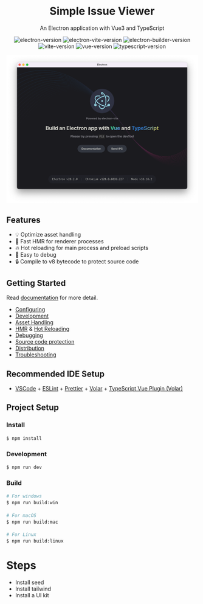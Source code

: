 <h1 align="center">Simple Issue Viewer </h1>

<p align="center">An Electron application with Vue3 and TypeScript</p>

<p align="center">
<img src="https://img.shields.io/github/package-json/dependency-version/alex8088/electron-vite-boilerplate/dev/electron" alt="electron-version">
<img src="https://img.shields.io/github/package-json/dependency-version/alex8088/electron-vite-boilerplate/dev/electron-vite" alt="electron-vite-version" />
<img src="https://img.shields.io/github/package-json/dependency-version/alex8088/electron-vite-boilerplate/dev/electron-builder" alt="electron-builder-version" />
<img src="https://img.shields.io/github/package-json/dependency-version/alex8088/electron-vite-boilerplate/dev/vite" alt="vite-version" />
<img src="https://img.shields.io/github/package-json/dependency-version/alex8088/electron-vite-boilerplate/dev/vue" alt="vue-version" />
<img src="https://img.shields.io/github/package-json/dependency-version/alex8088/electron-vite-boilerplate/dev/typescript" alt="typescript-version" />
</p>

<p align='center'>
<img src='./build/electron-vite-vue-ts.png'/>
</p>

## Features

- 💡 Optimize asset handling
- 🚀 Fast HMR for renderer processes
- 🔥 Hot reloading for main process and preload scripts
- 🔌 Easy to debug
- 🔒 Compile to v8 bytecode to protect source code

## Getting Started

Read [documentation](https://electron-vite.org/) for more detail.

- [Configuring](https://electron-vite.org/config/)
- [Development](https://electron-vite.org/guide/dev.html)
- [Asset Handling](https://electron-vite.org/guide/assets.html)
- [HMR](https://electron-vite.org/guide/hmr.html) & [Hot Reloading](https://electron-vite.org/guide/hot-reloading.html)
- [Debugging](https://electron-vite.org/guide/debugging.html)
- [Source code protection](https://electron-vite.org/guide/source-code-protection.html)
- [Distribution](https://electron-vite.org/guide/distribution.html)
- [Troubleshooting](https://electron-vite.org/guide/troubleshooting.html)

## Recommended IDE Setup

- [VSCode](https://code.visualstudio.com/) + [ESLint](https://marketplace.visualstudio.com/items?itemName=dbaeumer.vscode-eslint) + [Prettier](https://marketplace.visualstudio.com/items?itemName=esbenp.prettier-vscode) + [Volar](https://marketplace.visualstudio.com/items?itemName=Vue.volar) + [TypeScript Vue Plugin (Volar)](https://marketplace.visualstudio.com/items?itemName=Vue.vscode-typescript-vue-plugin)

## Project Setup

### Install

```bash
$ npm install
```

### Development

```bash
$ npm run dev
```

### Build

```bash
# For windows
$ npm run build:win

# For macOS
$ npm run build:mac

# For Linux
$ npm run build:linux
```

# Steps

- Install seed
- Install tailwind
- Install a UI kit
